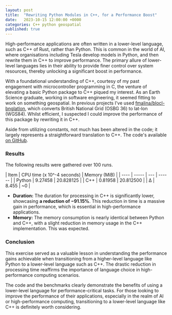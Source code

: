 ```yaml
---
layout: post
title:  "Rewriting Python Modules in C++, for a Performance Boost"
date:   2023-10-15 12:00:00 +0000
categories: C++ python geospatial
published: true
---
```

High-performance applications are often written in a lower-level language, such as C++ of Rust, rather than Python. This is common in the world of AI, where organisations including Tesla develop models in Python, and then rewrite them in C++ to improve performance. The primary allure of lower-level languages lies in their ability to provide finer control over system resources, thereby unlocking a significant boost in performance. 

With a foundational understanding of C++, courtesy of my past engagement with microcontroller programming in C, the venture of elevating a basic Python package to C++ piqued my interest. As an Earth Science graduate, working in software engineering, it seemed fitting to work on something geospatial. In previous projects I've used [fmalina/blocl-bnglatlon](https://github.com/fmalina/blocl-bnglatlon), which converts British National Grid (OSBG 36) to lat-lon (WGS84). Whilst efficient, I suspected I could improve the performance of this package by rewriting it in C++.

Aside from utilizing constants, not much has been altered in the code; it largely represents a straightforward translation to C++. The code's available [on GitHub](https://github.com/JKFSOM/bnglatlon-cpp).

### Results

The following results were gathered over 100 runs.

| Item | CPU time (x 10^-4 seconds) | Memory (MiB) |
| ---- | ----- | --- | ------ |
| Python | 9.27458 | 20.828125 |
| C++ | 0.81958 | 20.812500 |
| ∆ | 8.455 | ~0 |

- **Duration:** The duration for processing in C++ is significantly lower, showcasing **a reduction of −91.15%**. This reduction in time is a massive gain in performance, which is essential in high-performance applications.
- **Memory:** The memory consumption is nearly identical between Python and C++, with a slight reduction in memory usage in the C++ implementation. This was expected.

### Conclusion

This exercise served as a valuable lesson in understanding the performance gains achievable when transitioning from a higher-level language like Python to a lower-level language such as C++. The drastic reduction in processing time reaffirms the importance of language choice in high-performance computing scenarios.

The code and the benchmarks clearly demonstrate the benefits of using a lower-level language for performance-critical tasks. For those looking to improve the performance of their applications, especially in the realm of AI or high-performance computing, transitioning to a lower-level language like C++ is definitely worth considering.

